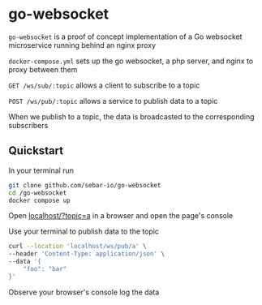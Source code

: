 # go-websocket

`go-websocket` is a proof of concept implementation of a Go websocket microservice running behind an nginx proxy

`docker-compose.yml` sets up the go websocket, a php server, and nginx to proxy between them

`GET /ws/sub/:topic` allows a client to subscribe to a topic

`POST /ws/pub/:topic` allows a service to publish data to a topic

When we publish to a topic, the data is broadcasted to the corresponding subscribers

## Quickstart

In your terminal run

```sh
git clone github.com/sebar-io/go-websocket
cd /go-websocket
docker compose up
```

Open [localhost/?topic=a](http://localhost/?topic=a) in a browser and open the page's console

Use your terminal to publish data to the topic

```sh
curl --location 'localhost/ws/pub/a' \
--header 'Content-Type: application/json' \
--data '{
    "foo": "bar"
}'
```

Observe your browser's console log the data